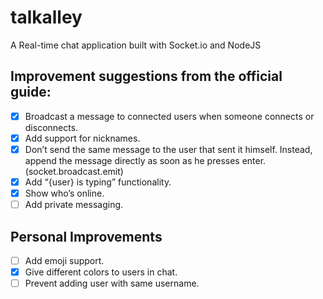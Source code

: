 # talkalley
A Real-time chat application built with Socket.io and NodeJS

## Improvement suggestions from the official guide:

- [x] Broadcast a message to connected users when someone connects or disconnects.
- [x] Add support for nicknames.
- [x] Don’t send the same message to the user that sent it himself. Instead, append the message directly as soon as he presses enter. (socket.broadcast.emit)
- [x] Add “{user} is typing” functionality.
- [x] Show who’s online.
- [ ] Add private messaging.

## Personal Improvements

- [ ] Add emoji support.
- [x] Give different colors to users in chat.
- [ ] Prevent adding user with same username.

